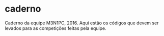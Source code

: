 # caderno
Caderno da equipe M3N1PC, 2016.
Aqui estão os códigos que devem ser levados para as competições feitas pela equipe.